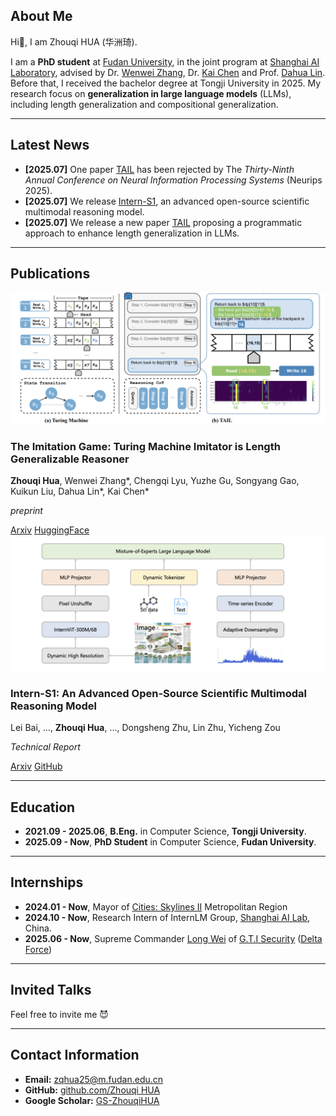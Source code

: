 ## About Me

Hi👋, I am Zhouqi HUA (华洲琦).

I am a **PhD student** at [Fudan University](https://www.fudan.edu.cn/), in the joint program at [Shanghai AI Laboratory](https://www.shlab.org.cn/), advised by Dr. [Wenwei Zhang](https://zhangwenwei.cn/), Dr. [Kai Chen](https://chenkai.site/) and Prof. [Dahua Lin](https://dahua.site/). Before that, I received the bachelor degree at Tongji University in 2025.
My research focus on **generalization in large language models** (LLMs), including length generalization and compositional generalization.

---

## Latest News
- **[2025.07]** One paper [TAIL](https://arxiv.org/abs/2507.13332) has been rejected by The *Thirty-Ninth Annual Conference on Neural Information Processing Systems* (Neurips 2025).
- **[2025.07]** We release [Intern-S1](https://arxiv.org/abs/2508.15763), an advanced open-source scientific multimodal reasoning model.
- **[2025.07]** We release a new paper [TAIL](https://arxiv.org/abs/2507.13332) proposing a programmatic approach to enhance length generalization in LLMs.

---
## Publications

<!-- <div class="publication-item">
    <img src="papers/TAIL.jpg" alt="TAIL paper cover">
    <div class="publication-details">
        <h3>The Imitation Game: Turing Machine Imitator is Length Generalizable Reasoner</h3>
        <p><strong>Zhouqi Hua</strong>, Wenwei Zhang*, Chengqi Lyu, Yuzhe Gu, Songyang Gao, Kuikun Liu, Kai Chen*</p>
        <p><em>preprint</em></p>
        <div class="publication-links">
            <a href="https://arxiv.org/abs/2507.13332" target="_blank">Arxiv</a>
            <a href="https://huggingface.co/papers/2507.13332" target="_blank">HuggingFace</a>
        </div>
    </div>
</div>
<div class="publication-item">
    <img src="https://via.placeholder.com/180x120/555/eee?text=Intern-S1+Cover" alt="Intern-S1 paper cover">
    <div class="publication-details">
        <h3>Intern-S1: An Advanced Open-Source Scientific Multimodal Reasoning Model</h3>
        <p><em>(Authors and details here - placeholder)</em></p>
        <p><em>preprint</em></p>
        <div class="publication-links">
            <a href="https://arxiv.org/abs/2508.15763" target="_blank">Arxiv</a>
            <a href="https://github.com/Intern-S1" target="_blank">GitHub</a>
        </div>
    </div>
</div> -->

<div class="publication-item">
  <img src="paper/TAIL.jpg" alt="TAIL paper cover">
  <div class="publication-details">
    <h3 class="publication-title">The Imitation Game: Turing Machine Imitator is Length Generalizable Reasoner</h3>
    <p class="publication-authors"><strong>Zhouqi Hua</strong>, Wenwei Zhang*, Chengqi Lyu, Yuzhe Gu, Songyang Gao, Kuikun Liu, Dahua Lin*, Kai Chen*</p>
    <p class="publication-venue"><em>preprint</em></p>
    <div class="publication-links">
      <a href="https://arxiv.org/abs/2507.13332" target="_blank">Arxiv</a>
      <a href="https://huggingface.co/papers/2507.13332" target="_blank">HuggingFace</a>
    </div>
  </div>
</div>

<div class="publication-item">
    <img src="./paper/Intern-S1.png" alt="Intern-S1 paper cover">
    <div class="publication-details">
        <h3 class="publication-title">Intern-S1: An Advanced Open-Source Scientific Multimodal Reasoning Model</h3>
        <p class="publication-authors">Lei Bai, ..., <strong>Zhouqi Hua</strong>, ..., Dongsheng Zhu, Lin Zhu, Yicheng Zou</p>
        <p class="publication-venue"><em>Technical Report</em></p>
        <div class="publication-links">
            <a href="https://arxiv.org/abs/2508.15763" target="_blank">Arxiv</a>
            <a href="https://github.com/Intern-S1" target="_blank">GitHub</a>
        </div>
    </div>
</div>

---
## Education
- **2021.09 - 2025.06**, **B.Eng.** in Computer Science, **Tongji University**. 
- **2025.09 - Now**, **PhD Student** in Computer Science, **Fudan University**.

---
## Internships
- **2024.01 - Now**, Mayor of [Cities: Skylines II](https://www.paradoxinteractive.com/games/cities-skylines-ii/about) Metropolitan Region  
- **2024.10 - Now**, Research Intern of InternLM Group, [Shanghai AI Lab](https://www.shlab.org.cn/), China.
- **2025.06 - Now**, Supreme Commander [Long Wei](https://baike.baidu.com/item/%E5%A8%81%E9%BE%99/65326207) of [G.T.I Security](https://www.playdeltaforce.com/zh-tw/anti-cheat.html) ([Delta Force](https://www.playdeltaforce.com/zh-tw/))


---
## Invited Talks
Feel free to invite me 😈

---
## Contact Information
- **Email:** [zqhua25@m.fudan.edu.cn](mailto:zqhua25@m.fudan.edu.cn)
- **GitHub:** [github.com/Zhouqi HUA](https://github.com/HuaHenry)
- **Google Scholar:** [GS-ZhouqiHUA](https://scholar.google.com/citations?user=UtSuyOIAAAAJ&hl)